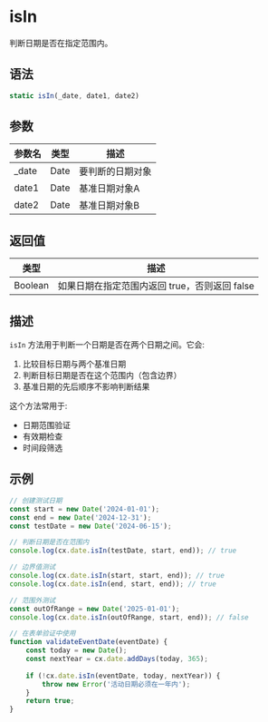 # isIn

判断日期是否在指定范围内。

## 语法

```javascript
static isIn(_date, date1, date2)
```

## 参数

| 参数名 | 类型 | 描述 |
|--------|------|------|
| _date | Date | 要判断的日期对象 |
| date1 | Date | 基准日期对象A |
| date2 | Date | 基准日期对象B |

## 返回值

| 类型 | 描述 |
|------|------|
| Boolean | 如果日期在指定范围内返回 true，否则返回 false |

## 描述

`isIn` 方法用于判断一个日期是否在两个日期之间。它会:

1. 比较目标日期与两个基准日期
2. 判断目标日期是否在这个范围内（包含边界）
3. 基准日期的先后顺序不影响判断结果

这个方法常用于:
- 日期范围验证
- 有效期检查
- 时间段筛选

## 示例

```javascript
// 创建测试日期
const start = new Date('2024-01-01');
const end = new Date('2024-12-31');
const testDate = new Date('2024-06-15');

// 判断日期是否在范围内
console.log(cx.date.isIn(testDate, start, end)); // true

// 边界值测试
console.log(cx.date.isIn(start, start, end)); // true
console.log(cx.date.isIn(end, start, end)); // true

// 范围外测试
const outOfRange = new Date('2025-01-01');
console.log(cx.date.isIn(outOfRange, start, end)); // false

// 在表单验证中使用
function validateEventDate(eventDate) {
    const today = new Date();
    const nextYear = cx.date.addDays(today, 365);
    
    if (!cx.date.isIn(eventDate, today, nextYear)) {
        throw new Error('活动日期必须在一年内');
    }
    return true;
}
``` 